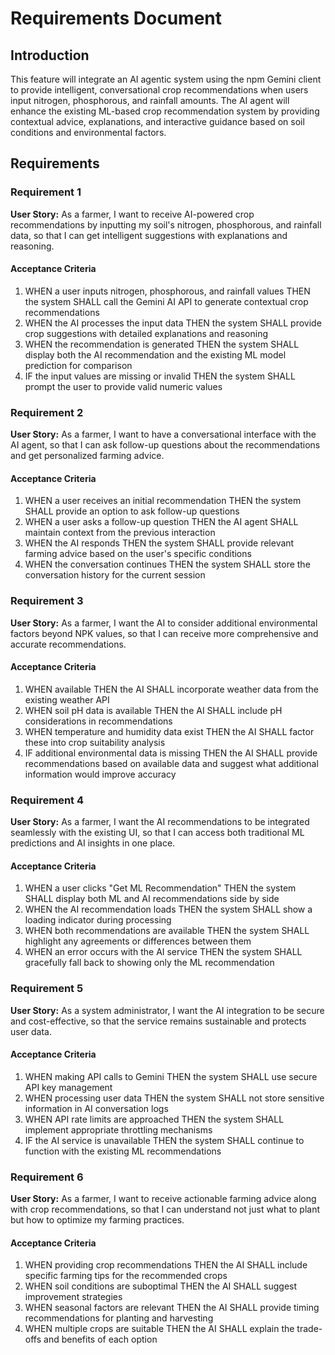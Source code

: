 # Requirements Document

## Introduction

This feature will integrate an AI agentic system using the npm Gemini client to provide intelligent, conversational crop recommendations when users input nitrogen, phosphorous, and rainfall amounts. The AI agent will enhance the existing ML-based crop recommendation system by providing contextual advice, explanations, and interactive guidance based on soil conditions and environmental factors.

## Requirements

### Requirement 1

**User Story:** As a farmer, I want to receive AI-powered crop recommendations by inputting my soil's nitrogen, phosphorous, and rainfall data, so that I can get intelligent suggestions with explanations and reasoning.

#### Acceptance Criteria

1. WHEN a user inputs nitrogen, phosphorous, and rainfall values THEN the system SHALL call the Gemini AI API to generate contextual crop recommendations
2. WHEN the AI processes the input data THEN the system SHALL provide crop suggestions with detailed explanations and reasoning
3. WHEN the recommendation is generated THEN the system SHALL display both the AI recommendation and the existing ML model prediction for comparison
4. IF the input values are missing or invalid THEN the system SHALL prompt the user to provide valid numeric values

### Requirement 2

**User Story:** As a farmer, I want to have a conversational interface with the AI agent, so that I can ask follow-up questions about the recommendations and get personalized farming advice.

#### Acceptance Criteria

1. WHEN a user receives an initial recommendation THEN the system SHALL provide an option to ask follow-up questions
2. WHEN a user asks a follow-up question THEN the AI agent SHALL maintain context from the previous interaction
3. WHEN the AI responds THEN the system SHALL provide relevant farming advice based on the user's specific conditions
4. WHEN the conversation continues THEN the system SHALL store the conversation history for the current session

### Requirement 3

**User Story:** As a farmer, I want the AI to consider additional environmental factors beyond NPK values, so that I can receive more comprehensive and accurate recommendations.

#### Acceptance Criteria

1. WHEN available THEN the AI SHALL incorporate weather data from the existing weather API
2. WHEN soil pH data is available THEN the AI SHALL include pH considerations in recommendations
3. WHEN temperature and humidity data exist THEN the AI SHALL factor these into crop suitability analysis
4. IF additional environmental data is missing THEN the AI SHALL provide recommendations based on available data and suggest what additional information would improve accuracy

### Requirement 4

**User Story:** As a farmer, I want the AI recommendations to be integrated seamlessly with the existing UI, so that I can access both traditional ML predictions and AI insights in one place.

#### Acceptance Criteria

1. WHEN a user clicks "Get ML Recommendation" THEN the system SHALL display both ML and AI recommendations side by side
2. WHEN the AI recommendation loads THEN the system SHALL show a loading indicator during processing
3. WHEN both recommendations are available THEN the system SHALL highlight any agreements or differences between them
4. WHEN an error occurs with the AI service THEN the system SHALL gracefully fall back to showing only the ML recommendation

### Requirement 5

**User Story:** As a system administrator, I want the AI integration to be secure and cost-effective, so that the service remains sustainable and protects user data.

#### Acceptance Criteria

1. WHEN making API calls to Gemini THEN the system SHALL use secure API key management
2. WHEN processing user data THEN the system SHALL not store sensitive information in AI conversation logs
3. WHEN API rate limits are approached THEN the system SHALL implement appropriate throttling mechanisms
4. IF the AI service is unavailable THEN the system SHALL continue to function with the existing ML recommendations

### Requirement 6

**User Story:** As a farmer, I want to receive actionable farming advice along with crop recommendations, so that I can understand not just what to plant but how to optimize my farming practices.

#### Acceptance Criteria

1. WHEN providing crop recommendations THEN the AI SHALL include specific farming tips for the recommended crops
2. WHEN soil conditions are suboptimal THEN the AI SHALL suggest improvement strategies
3. WHEN seasonal factors are relevant THEN the AI SHALL provide timing recommendations for planting and harvesting
4. WHEN multiple crops are suitable THEN the AI SHALL explain the trade-offs and benefits of each option